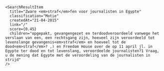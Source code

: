     <SearchResultItem
      title="Zware <em>straf</em>fen voor journalisten in Egypte"
      classification="Motie"
      createdAt="21-04-2015"
      link="/"
      score={0.45}
      children="opgepakt, gevangengezet en terdoodveroordeeld vanwege het verslaan van een, een rechtsgang zijn, hoeveel zijn veroordeeld tot levenslange gevangenis<em>straf</em> en hoeveel tot de dood<em>straf</em>? ,) en Freedom House over de op 11 april jl. in Egypte ter dood en tot levenslang, veroordeelde journalisten?1 Vraag, u de mening dat Egypte met de veroordeling van de journalisten in strijd"
    />
